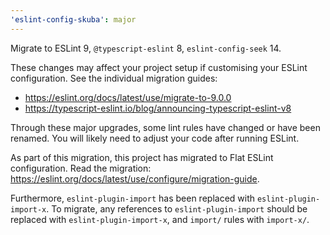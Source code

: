 ```yaml
---
'eslint-config-skuba': major
---
```


Migrate to ESLint 9, `@typescript-eslint` 8, `eslint-config-seek` 14.

These changes may affect your project setup if customising your ESLint configuration. See the individual migration guides:

- https://eslint.org/docs/latest/use/migrate-to-9.0.0
- https://typescript-eslint.io/blog/announcing-typescript-eslint-v8

Through these major upgrades, some lint rules have changed or have been renamed. You will likely need to adjust your code after running ESLint.

As part of this migration, this project has migrated to Flat ESLint configuration. Read the migration: https://eslint.org/docs/latest/use/configure/migration-guide.

Furthermore, `eslint-plugin-import` has been replaced with `eslint-plugin-import-x`. To migrate, any references to `eslint-plugin-import` should be replaced with `eslint-plugin-import-x`, and `import/` rules with `import-x/`.
